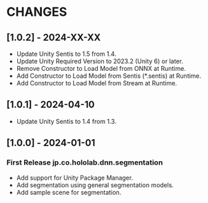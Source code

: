 # CHANGES

## [1.0.2] - 2024-XX-XX

- Update Unity Sentis to 1.5 from 1.4.
- Update Unity Required Version to 2023.2 (Unity 6) or later.
- Remove Constructor to Load Model from ONNX at Runtime.
- Add Constructor to Load Model from Sentis (*.sentis) at Runtime.
- Add Constructor to Load Model from Stream at Runtime.

## [1.0.1] - 2024-04-10

- Update Unity Sentis to 1.4 from 1.3.

## [1.0.0] - 2024-01-01

### First Release jp.co.hololab.dnn.segmentation

- Add support for Unity Package Manager.
- Add segmentation using general segmentation models.
- Add sample scene for segmentation.
